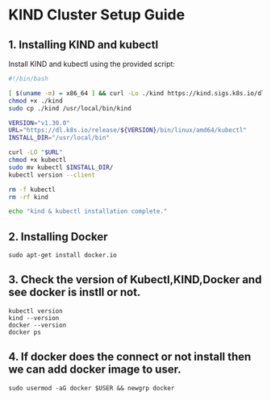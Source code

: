 # KIND Cluster Setup Guide

## 1. Installing KIND and kubectl

Install KIND and kubectl using the provided script:

```bash
#!/bin/bash

[ $(uname -m) = x86_64 ] && curl -Lo ./kind https://kind.sigs.k8s.io/dl/v0.20.0/kind-linux-amd64
chmod +x ./kind
sudo cp ./kind /usr/local/bin/kind

VERSION="v1.30.0"
URL="https://dl.k8s.io/release/${VERSION}/bin/linux/amd64/kubectl"
INSTALL_DIR="/usr/local/bin"

curl -LO "$URL"
chmod +x kubectl
sudo mv kubectl $INSTALL_DIR/
kubectl version --client

rm -f kubectl
rm -rf kind

echo "kind & kubectl installation complete."
```

## 2. Installing Docker
```
sudo apt-get install docker.io
```

## 3. Check the version of Kubectl,KIND,Docker and see docker is instll or not.
```
kubectl version
kind --version
docker --version
docker ps
```

## 4. If docker does the connect or not install then we can add docker image to user.
```
sudo usermod -aG docker $USER && newgrp docker
```